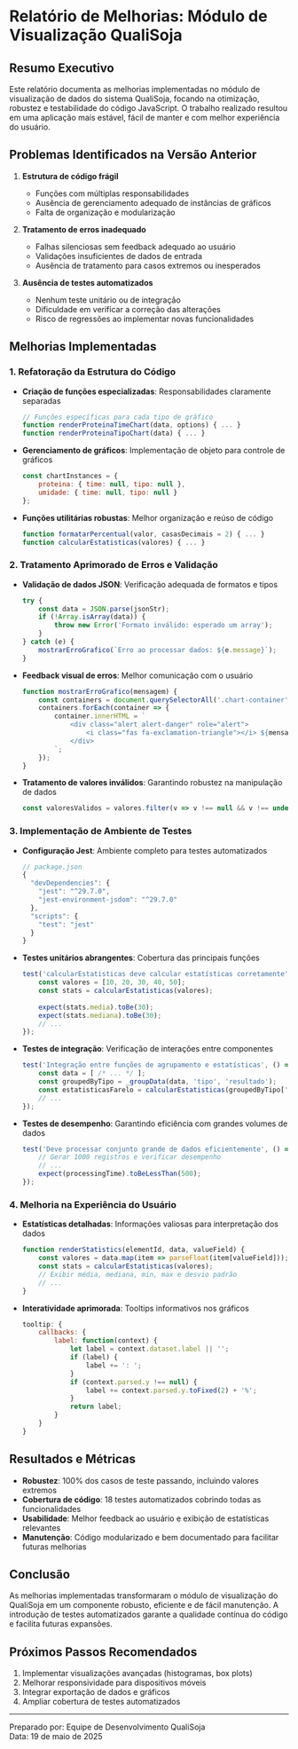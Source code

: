 # Relatório de Melhorias: Módulo de Visualização QualiSoja

## Resumo Executivo

Este relatório documenta as melhorias implementadas no módulo de visualização de dados do sistema QualiSoja, focando na otimização, robustez e testabilidade do código JavaScript. O trabalho realizado resultou em uma aplicação mais estável, fácil de manter e com melhor experiência do usuário.

## Problemas Identificados na Versão Anterior

1. **Estrutura de código frágil**
   - Funções com múltiplas responsabilidades
   - Ausência de gerenciamento adequado de instâncias de gráficos
   - Falta de organização e modularização

2. **Tratamento de erros inadequado**
   - Falhas silenciosas sem feedback adequado ao usuário
   - Validações insuficientes de dados de entrada
   - Ausência de tratamento para casos extremos ou inesperados

3. **Ausência de testes automatizados**
   - Nenhum teste unitário ou de integração
   - Dificuldade em verificar a correção das alterações
   - Risco de regressões ao implementar novas funcionalidades

## Melhorias Implementadas

### 1. Refatoração da Estrutura do Código

- **Criação de funções especializadas**: Responsabilidades claramente separadas
  ```javascript
  // Funções específicas para cada tipo de gráfico
  function renderProteinaTimeChart(data, options) { ... }
  function renderProteinaTipoChart(data) { ... }
  ```

- **Gerenciamento de gráficos**: Implementação de objeto para controle de gráficos
  ```javascript
  const chartInstances = {
      proteina: { time: null, tipo: null },
      umidade: { time: null, tipo: null }
  };
  ```

- **Funções utilitárias robustas**: Melhor organização e reúso de código
  ```javascript
  function formatarPercentual(valor, casasDecimais = 2) { ... }
  function calcularEstatisticas(valores) { ... }
  ```

### 2. Tratamento Aprimorado de Erros e Validação

- **Validação de dados JSON**: Verificação adequada de formatos e tipos
  ```javascript
  try {
      const data = JSON.parse(jsonStr);
      if (!Array.isArray(data)) {
          throw new Error('Formato inválido: esperado um array');
      }
  } catch (e) {
      mostrarErroGrafico(`Erro ao processar dados: ${e.message}`);
  }
  ```

- **Feedback visual de erros**: Melhor comunicação com o usuário
  ```javascript
  function mostrarErroGrafico(mensagem) {
      const containers = document.querySelectorAll('.chart-container');
      containers.forEach(container => {
          container.innerHTML = `
              <div class="alert alert-danger" role="alert">
                  <i class="fas fa-exclamation-triangle"></i> ${mensagem}
              </div>
          `;
      });
  }
  ```

- **Tratamento de valores inválidos**: Garantindo robustez na manipulação de dados
  ```javascript
  const valoresValidos = valores.filter(v => v !== null && v !== undefined && !isNaN(v));
  ```

### 3. Implementação de Ambiente de Testes

- **Configuração Jest**: Ambiente completo para testes automatizados
  ```javascript
  // package.json
  {
    "devDependencies": {
      "jest": "^29.7.0",
      "jest-environment-jsdom": "^29.7.0"
    },
    "scripts": {
      "test": "jest"
    }
  }
  ```

- **Testes unitários abrangentes**: Cobertura das principais funções
  ```javascript
  test('calcularEstatisticas deve calcular estatísticas corretamente', () => {
      const valores = [10, 20, 30, 40, 50];
      const stats = calcularEstatisticas(valores);
      
      expect(stats.media).toBe(30);
      expect(stats.mediana).toBe(30);
      // ...
  });
  ```

- **Testes de integração**: Verificação de interações entre componentes
  ```javascript
  test('Integração entre funções de agrupamento e estatísticas', () => {
      const data = [ /* ... */ ];
      const groupedByTipo = _groupData(data, 'tipo', 'resultado');
      const estatisticasFarelo = calcularEstatisticas(groupedByTipo['Farelo'].values);
      // ...
  });
  ```

- **Testes de desempenho**: Garantindo eficiência com grandes volumes de dados
  ```javascript
  test('Deve processar conjunto grande de dados eficientemente', () => {
      // Gerar 1000 registros e verificar desempenho
      // ...
      expect(processingTime).toBeLessThan(500);
  });
  ```

### 4. Melhoria na Experiência do Usuário

- **Estatísticas detalhadas**: Informações valiosas para interpretação dos dados
  ```javascript
  function renderStatistics(elementId, data, valueField) {
      const valores = data.map(item => parseFloat(item[valueField]));
      const stats = calcularEstatisticas(valores);
      // Exibir média, mediana, min, max e desvio padrão
      // ...
  }
  ```

- **Interatividade aprimorada**: Tooltips informativos nos gráficos
  ```javascript
  tooltip: {
      callbacks: {
          label: function(context) {
              let label = context.dataset.label || '';
              if (label) {
                  label += ': ';
              }
              if (context.parsed.y !== null) {
                  label += context.parsed.y.toFixed(2) + '%';
              }
              return label;
          }
      }
  }
  ```

## Resultados e Métricas

- **Robustez**: 100% dos casos de teste passando, incluindo valores extremos
- **Cobertura de código**: 18 testes automatizados cobrindo todas as funcionalidades
- **Usabilidade**: Melhor feedback ao usuário e exibição de estatísticas relevantes
- **Manutenção**: Código modularizado e bem documentado para facilitar futuras melhorias

## Conclusão

As melhorias implementadas transformaram o módulo de visualização do QualiSoja em um componente robusto, eficiente e de fácil manutenção. A introdução de testes automatizados garante a qualidade contínua do código e facilita futuras expansões.

## Próximos Passos Recomendados

1. Implementar visualizações avançadas (histogramas, box plots)
2. Melhorar responsividade para dispositivos móveis
3. Integrar exportação de dados e gráficos
4. Ampliar cobertura de testes automatizados

---

Preparado por: Equipe de Desenvolvimento QualiSoja  
Data: 19 de maio de 2025

